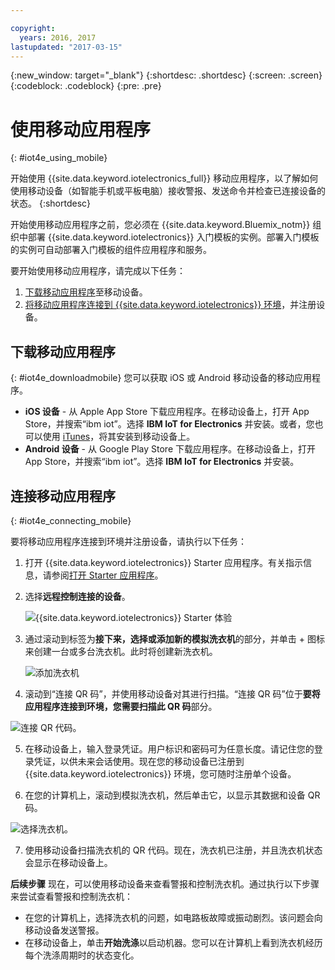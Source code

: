 ```yaml
---

copyright:
  years: 2016, 2017
lastupdated: "2017-03-15"
---
```


<!-- Common attributes used in the template are defined as follows: -->
{:new_window: target="\_blank"}
{:shortdesc: .shortdesc}
{:screen: .screen}
{:codeblock: .codeblock}
{:pre: .pre}


# 使用移动应用程序
{: #iot4e_using_mobile}

开始使用 {{site.data.keyword.iotelectronics_full}} 移动应用程序，以了解如何使用移动设备（如智能手机或平板电脑）接收警报、发送命令并检查已连接设备的状态。
{:shortdesc}

开始使用移动应用程序之前，您必须在 {{site.data.keyword.Bluemix_notm}} 组织中部署 {{site.data.keyword.iotelectronics}} 入门模板的实例。部署入门模板的实例可自动部署入门模板的组件应用程序和服务。

要开始使用移动应用程序，请完成以下任务：
1. [下载移动应用程序](#iot4e_downloadmobile)至移动设备。
2. [将移动应用程序连接到 {{site.data.keyword.iotelectronics}} 环境](#iot4e_connecting_mobile)，并注册设备。


## 下载移动应用程序
{: #iot4e_downloadmobile}
您可以获取 iOS 或 Android 移动设备的移动应用程序。
- **iOS 设备** - 从 Apple App Store 下载应用程序。在移动设备上，打开 App Store，并搜索“ibm iot”。选择 **IBM IoT for Electronics** 并安装。或者，您也可以使用 [iTunes](https://itunes.apple.com/us/app/ibm-iot-for-electronics/id1103404928?ls=1&mt=8)，将其安装到移动设备上。
- **Android 设备** - 从 Google Play Store 下载应用程序。在移动设备上，打开 App Store，并搜索“ibm iot”。选择 **IBM IoT for Electronics** 并安装。

## 连接移动应用程序
{: #iot4e_connecting_mobile}

要将移动应用程序连接到环境并注册设备，请执行以下任务：

1. 打开 {{site.data.keyword.iotelectronics}} Starter 应用程序。有关指示信息，请参阅[打开 Starter 应用程序](iot4ecreatingappliances.html#iot4e_openAppMain)。

2. 选择**远程控制连接的设备**。

    ![{{site.data.keyword.iotelectronics}} Starter 体验](images/IoT4E_remotely_option.svg "{{site.data.keyword.iotelectronics}} Starter 体验")

3. 通过滚动到标签为**接下来，选择或添加新的模拟洗衣机**的部分，并单击 + 图标来创建一台或多台洗衣机。此时将创建新洗衣机。

    ![添加洗衣机](images/IoT4E_add_washer.svg "添加洗衣机")

4.	滚动到“连接 QR 码”，并使用移动设备对其进行扫描。“连接 QR 码”位于**要将应用程序连接到环境，您需要扫描此 QR 码**部分。

  ![连接 QR 代码。](images/iot4e_mobile_connect_QR.svg "{{site.data.keyword.iotelectronics}} 连接 QR 代码")

5. 在移动设备上，输入登录凭证。用户标识和密码可为任意长度。请记住您的登录凭证，以供未来会话使用。现在您的移动设备已注册到 {{site.data.keyword.iotelectronics}} 环境，您可随时注册单个设备。

6. 在您的计算机上，滚动到模拟洗衣机，然后单击它，以显示其数据和设备 QR 码。

  ![选择洗衣机。](images/IoT4E_mobile_washer_QR.svg "选择洗衣机。")

7.	使用移动设备扫描洗衣机的 QR 代码。现在，洗衣机已注册，并且洗衣机状态会显示在移动设备上。

**后续步骤**
现在，可以使用移动设备来查看警报和控制洗衣机。通过执行以下步骤来尝试查看警报和控制洗衣机：
  - 在您的计算机上，选择洗衣机的问题，如电路板故障或振动剧烈。该问题会向移动设备发送警报。
  - 在移动设备上，单击**开始洗涤**以启动机器。您可以在计算机上看到洗衣机经历每个洗涤周期时的状态变化。
